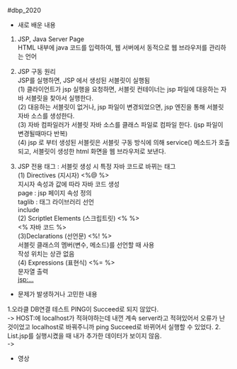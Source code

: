 #dbp_2020

- 새로 배운 내용   
1. JSP, Java Server Page   
HTML 내부에 java 코드를 입력하여, 웹 서버에서 동적으로 웹 브라우저를 관리하는 언어   

2. JSP 구동 원리   
JSP를 실행하면, JSP 에서 생성된 서블릿이 실행됨   
(1) 클라이언트가 jsp 실행을 요청하면, 서블릿 컨테이너는 jsp 파일에 대응하는 자바 서블릿을 찾아서 실행한다.   
(2) 대응하는 서블릿이 없거나, jsp 파일이 변경되었으면, jsp 엔진을 통해 서블릿 자바 소스를 생성한다.   
(3) 자바 컴파일러가 서블릿 자바 소스를 클래스 파일로 컴파일 한다. (jsp 파일이 변경될때마다 반복)   
(4) jsp 로 부터 생성된 서블릿은 서블릿 구동 방식에 의해 service() 메소드가 호출되고, 서블릿이 생성한 html 화면을 웹 브라우저로 보낸다.    

3. JSP 전용 태그 : 서블릿 생성 시 특정 자바 코드로 바뀌는 태그   
(1) Directives (지시자) <%@ %>   
 지시자 속성과 값에 따라 자바 코드 생성   
 page : jsp 페이지 속성 정의   
 taglib : 태그 라이브러리 선언   
 include   
(2) Scriptlet Elements (스크립트릿) <% %>   
 <% 자바 코드 %>   
(3)Declarations (선언문) <%! %>   
 서블릿 클래스의 멤버(변수, 메소드)를 선언할 때 사용   
 작성 위치는 상관 없음   
(4) Expressions (표현식) <%= %>   
 문자열 출력   
 <jsp:...>   


- 문제가 발생하거나 고민한 내용   

1.오라클 DB연결 테스트 PING이 Succeed로 되지 않았다.    
-> HOST:에 localhost가 적혀야하는데 내껀 계속 server라고 적혀있어서 오류가 난 것이었고 localhost로 바꿔주니까 ping Succeed로 바뀌어서 실행할 수 있었다.
2. List.jsp를 실행시켰을 때 내가 추가한 데이터가 보이지 않음.   
->


- 영상    


